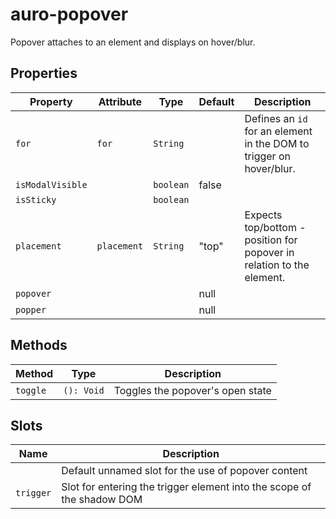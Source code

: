 # auro-popover

Popover attaches to an element and displays on hover/blur.

## Properties

| Property         | Attribute   | Type      | Default | Description                                      |
|------------------|-------------|-----------|---------|--------------------------------------------------|
| `for`            | `for`       | `String`  |         | Defines an `id` for an element in the DOM to trigger on hover/blur. |
| `isModalVisible` |             | `boolean` | false   |                                                  |
| `isSticky`       |             | `boolean` |         |                                                  |
| `placement`      | `placement` | `String`  | "top"   | Expects top/bottom - position for popover in relation to the element. |
| `popover`        |             |           | null    |                                                  |
| `popper`         |             |           | null    |                                                  |

## Methods

| Method   | Type       | Description                      |
|----------|------------|----------------------------------|
| `toggle` | `(): Void` | Toggles the popover's open state |

## Slots

| Name      | Description                                      |
|-----------|--------------------------------------------------|
|           | Default unnamed slot for the use of popover content |
| `trigger` | Slot for entering the trigger element into the scope of the shadow DOM |
